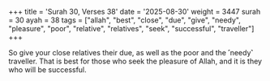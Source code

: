 +++
title = 'Surah 30, Verses 38'
date = '2025-08-30'
weight = 3447
surah = 30
ayah = 38
tags = ["allah", "best", "close", "due", "give", "needy", "pleasure", "poor", "relative", "relatives", "seek", "successful", "traveller"]
+++

So give your close relatives their due, as well as the poor and the ˹needy˺ traveller. That is best for those who seek the pleasure of Allah, and it is they who will be successful.